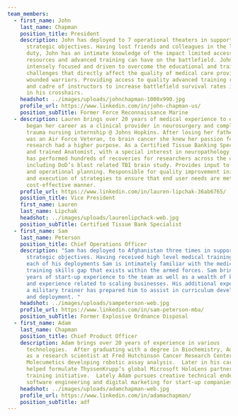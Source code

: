 ```yaml
---
team_members:
  - first_name: John
    last_name: Chapman
    position_title: President
    description: John has deployed to 7 operational theaters in support of national
      strategic objectives. Having lost friends and colleagues in the line of
      duty, John has an intimate knowledge of the impact limited access to
      resources and advanced training can have on the battlefield. John is
      intensely focused and driven to overcome the educational and training
      challenges that directly affect the quality of medical care provided to
      wounded warriors. Providing access to quality advanced training resources
      and cadre of instructors to increase battlefield survival rates is always
      in his crosshairs.
    headshot: ../images/uploads/johnchapman-1000x990.jpg
    profile_url: https://www.linkedin.com/in/john-chapman-us/
    position_subTitle: Former Force Reconnaissance Marine
  - description: Lauren brings over 20 years of medical experience to our team. She
      began her career as a clinical provider in neurosurgery and completed her
      trauma nursing internship @ Johns Hopkins. After losing her father, who
      was an Air Force Veteran, to brain cancer she knew her passion for
      research had a higher purpose. As a Certified Tissue Banking Specialist
      and trained Anatomist, with a special interest in neuropathology, Lauren
      has performed hundreds of recoveries for researchers across the country,
      including DoD’s blast related TBI brain study. Provides input to strategic
      and operational planning. Responsible for quality improvement initiatives,
      and execution of strategies to ensure that end user needs are met in a
      cost-effective manner.
    profile_url: https://www.linkedin.com/in/lauren-lipchak-36ab6765/
    position_title: Vice President
    first_name: Lauren
    last_name: Lipchak
    headshot: ../images/uploads/laurenlipchack-web.jpg
    position_subTitle: Certified Tissue Bank Specialist
  - first_name: Sam
    last_name: Peterson
    position_title: Chief Operations Officer
    description: "Sam has deployed to Afghanistan three times in support of national
      strategic objectives. Having received high level medical training prior to
      each of his deployments Sam is intimately familiar with the medical
      training skills gap that exists within the armed forces. Sam brings five
      years of start-up experience to the team as well as a wealth of knowledge
      and experience related to scaling businesses. His additional experience as
      a military trainer has prepared him to assist in curriculum development
      and deployment. "
    headshot: ../images/uploads/sampeterson-web.jpg
    profile_url: https://www.linkedin.com/in/sam-peterson-mba/
    position_subTitle: Former Explosive Ordnance Disposal
  - first_name: Adam
    last_name: Chapman
    position_title: Chief Product Officer
    description: Adam brings over 20 years of experience in various
      technologies.  After graduating with a degree in Biochemistry, Adam worked
      as a research scientist at Fred Hutchinson Cancer Research Center and
      Molecumetics developing robotic assay analysis.  Later in his career, Adam
      helped formulate ThyssenKrupp’s global Microsoft HoloLens partnership and
      training initiative.  Lately Adam pursues creative technical endeavors in
      software engineering and digital marketing for start-up companies.
    headshot: ../images/uploads/adamchapman-web.jpg
    profile_url: https://www.linkedin.com/in/adamachapman/
    position_subTitle: adf
---
```

